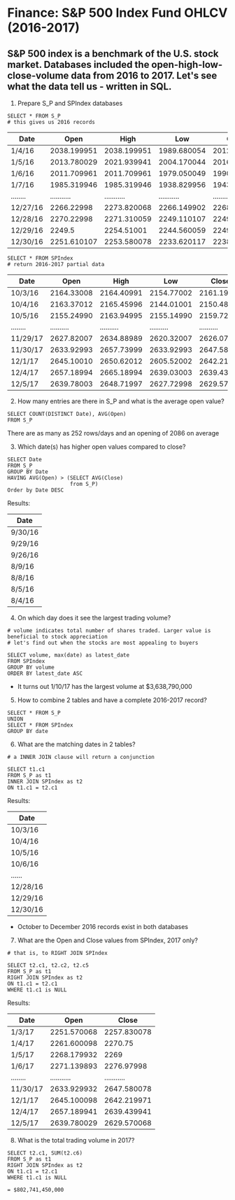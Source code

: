 # Finance: S&P 500 Index Fund OHLCV (2016-2017)

## S&P 500 index is a benchmark of the U.S. stock market. Databases included the open-high-low-close-volume data from 2016 to 2017. Let's see what the data tell us - written in SQL.

1. Prepare S_P and SPIndex databases
```
SELECT * FROM S_P  
# this gives us 2016 records
```

| Date     | Open        | High        | Low         | Close       | Volume     |
|----------|-------------|-------------|-------------|-------------|------------|
| 1/4/16   | 2038.199951 | 2038.199951 | 1989.680054 | 2012.660034 | 4304880000 |
| 1/5/16   | 2013.780029 | 2021.939941 | 2004.170044 | 2016.709961 | 3706620000 |
| 1/6/16   | 2011.709961 | 2011.709961 | 1979.050049 | 1990.26001  | 4336660000 |
| 1/7/16   | 1985.319946 | 1985.319946 | 1938.829956 | 1943.089966 | 5076590000 |
| ........ | ........... | ........... | ........... | ........... | .......... |
| 12/27/16 | 2266.22998  | 2273.820068 | 2266.149902 | 2268.879883 | 1987080000 |
| 12/28/16 | 2270.22998  | 2271.310059 | 2249.110107 | 2249.919922 | 2392360000 |
| 12/29/16 | 2249.5      | 2254.51001  | 2244.560059 | 2249.26001  | 2336370000 |
| 12/30/16 | 2251.610107 | 2253.580078 | 2233.620117 | 2238.830078 | 2670900000 |



```
SELECT * FROM SPIndex
# return 2016-2017 partial data
```
| Date     | Open       | High       | Low        | Close      | Volume     |
|----------|------------|------------|------------|------------|------------|
| 10/3/16  | 2164.33008 | 2164.40991 | 2154.77002 | 2161.19995 | 3137550000 |
| 10/4/16  | 2163.37012 | 2165.45996 | 2144.01001 | 2150.48999 | 3750890000 |
| 10/5/16  | 2155.24990 | 2163.94995 | 2155.14990 | 2159.72998 | 3906550000 |
| ........ | .......... | .......... | .......... | .......... | .......... |
| 11/29/17 | 2627.82007 | 2634.88989 | 2620.32007 | 2626.07007 | 4078280000 |
| 11/30/17 | 2633.92993 | 2657.73999 | 2633.92993 | 2647.58008 | 4938490000 |
| 12/1/17  | 2645.10010 | 2650.62012 | 2605.52002 | 2642.21997 | 3942320000 |
| 12/4/17  | 2657.18994 | 2665.18994 | 2639.03003 | 2639.43994 | 4023150000 |
| 12/5/17  | 2639.78003 | 2648.71997 | 2627.72998 | 2629.57007 | 3539040000 |

2. How many entries are there in S_P and what is the average open value?
```
SELECT COUNT(DISTINCT Date), AVG(Open)
FROM S_P
```
There are as many as 252 rows/days and an opening of 2086 on average

3. Which date(s) has higher open values compared to close?
```
SELECT Date
FROM S_P
GROUP BY Date
HAVING AVG(Open) > (SELECT AVG(Close) 
                    from S_P)
Order by Date DESC
```
Results:

| Date    |
|---------|
| 9/30/16 |
| 9/29/16 |
| 9/26/16 |
| 8/9/16  |
| 8/8/16  |
| 8/5/16  |
| 8/4/16  |

4. On which day does it see the largest trading volume?

```
# volume indicates total number of shares traded. Larger value is beneficial to stock appreciation
# let's find out when the stocks are most appealing to buyers

SELECT volume, max(date) as latest_date
FROM SPIndex
GROUP BY volume
ORDER BY latest_date ASC
```
- It turns out 1/10/17 has the largest volume at $3,638,790,000

5. How to combine 2 tables and have a complete 2016-2017 record?
```
SELECT * FROM S_P
UNION
SELECT * FROM SPIndex
GROUP BY date
```

6. What are the matching dates in 2 tables?
```
# a INNER JOIN clause will return a conjunction

SELECT t1.c1
FROM S_P as t1
INNER JOIN SPIndex as t2
ON t1.c1 = t2.c1
```
Results:

|   Date   |
|----------|
| 10/3/16  |
| 10/4/16  |
| 10/5/16  |
| 10/6/16  |
| ......   |
| 12/28/16 |
| 12/29/16 |
| 12/30/16 |

- October to December 2016 records exist in both databases

7. What are the Open and Close values from SPIndex, 2017 only?
```
# that is, to RIGHT JOIN SPIndex

SELECT t2.c1, t2.c2, t2.c5
FROM S_P as t1
RIGHT JOIN SPIndex as t2
ON t1.c1 = t2.c1
WHERE t1.c1 is NULL
```
Results:

| Date     | Open        | Close       |
|----------|-------------|-------------|
| 1/3/17   | 2251.570068 | 2257.830078 |
| 1/4/17   | 2261.600098 | 2270.75     |
| 1/5/17   | 2268.179932 | 2269        |
| 1/6/17   | 2271.139893 | 2276.97998  |
| ........ | ........... | ........... |
| 11/30/17 | 2633.929932 | 2647.580078 |
| 12/1/17  | 2645.100098 | 2642.219971 |
| 12/4/17  | 2657.189941 | 2639.439941 |
| 12/5/17  | 2639.780029 | 2629.570068 |

8. What is the total trading volume in 2017?

```
SELECT t2.c1, SUM(t2.c6)
FROM S_P as t1
RIGHT JOIN SPIndex as t2
ON t1.c1 = t2.c1
WHERE t1.c1 is NULL

= $802,741,450,000
```
